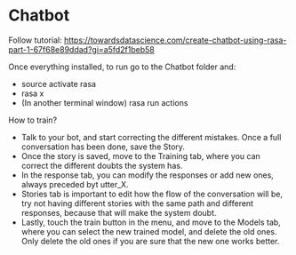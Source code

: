 # Chatbot

Follow tutorial: https://towardsdatascience.com/create-chatbot-using-rasa-part-1-67f68e89ddad?gi=a5fd2f1beb58

Once everything installed, to run go to the Chatbot folder and:
- source activate rasa
- rasa x
- (In another terminal window) rasa run actions

How to train?
- Talk to your bot, and start correcting the different mistakes. Once a full conversation has been done, save the Story.
- Once the story is saved, move to the Training tab, where you can correct the different doubts the system has.
- In the response tab, you can modify the responses or add new ones, always preceded byt utter_X.
- Stories tab is important to edit how the flow of the conversation will be, try not having different stories with the same path and  different responses, because that will make the system doubt.
- Lastly, touch the train button in the menu, and move to the Models tab, where you can select the new trained model, and delete the old ones. Only delete the old ones if you are sure that the new one works better.

